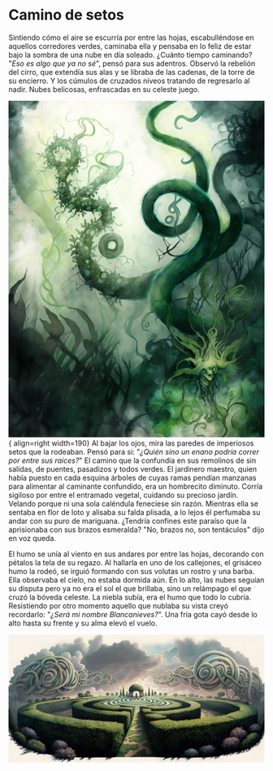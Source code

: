 # Camino de setos


<!--A Shakti-->
Sintiendo cómo el aire se escurría por entre las hojas, escabulléndose en
aquellos corredores verdes, caminaba ella y pensaba en lo feliz de estar bajo
la sombra de una nube en día soleado. ¿Cuánto tiempo caminando? "*Eso es algo
que ya no sé*", pensó para sus adentros. Observó la rebelión del cirro, que
extendía sus alas y se libraba de las cadenas, de la torre de su encierro. Y
los cúmulos de cruzados níveos tratando de regresarlo al nadir. Nubes
belicosas, enfrascadas en su celeste juego.

![plantas](img/setos-b.png){ align=right width=190}
Al bajar los ojos, mira las paredes de imperiosos setos que la rodeaban. Pensó
para si: "*¿Quién sino un enano podría correr por entre sus raíces?*" El camino
que la confundía en sus remolinos de sin salidas, de puentes, pasadizos y todos
verdes. El jardinero maestro, quien había puesto en cada esquina árboles de
cuyas ramas pendían manzanas para alimentar al caminante confundido, era un
hombrecito diminuto. Corría sigiloso por entre el entramado vegetal, cuidando
su precioso jardín. Velando porque ni una sola caléndula feneciese sin razón.
Mientras ella se sentaba en flor de loto y alisaba su falda plisada, a lo lejos
él perfumaba su andar con su puro de mariguana. ¿Tendría confines este paraíso
que la aprisionaba con sus brazos esmeralda? "No, brazos no, son tentáculos"
dijo en voz queda.

El humo se unía al viento en sus andares por entre las hojas, decorando con
pétalos la tela de su regazo. Al hallarla en uno de los callejones, el grisáceo
humo la rodeó, se irguió formando con sus volutas un rostro y una barba. Ella
observaba el cielo, no estaba dormida aún. En lo alto, las nubes seguían su
disputa pero ya no era el sol el que brillaba, sino un relámpago el que cruzó
la bóveda celeste. La niebla subía, era el humo que todo lo cubría. Resistiendo
por otro momento aquello que nublaba su vista creyó recordarlo: "*¿Será mi
nombre Blancanieves?*". Una fría gota cayó desde lo alto hasta su frente y su
alma elevó el vuelo.

![paisaje](img/setos-a.png)

